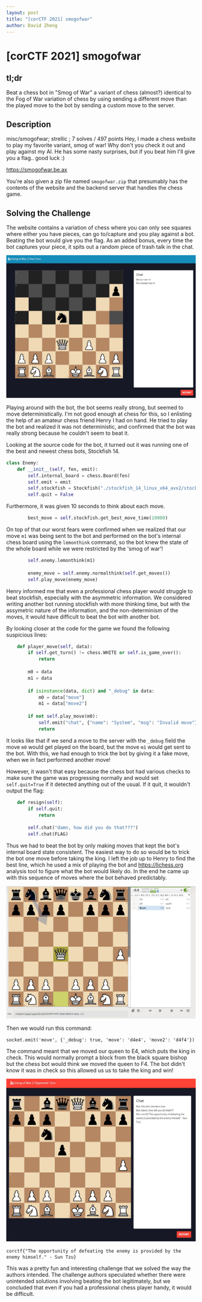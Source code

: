 ```yaml
---
layout: post
title: "[corCTF 2021] smogofwar" 
author: David Zheng
---
```


# [corCTF 2021] smogofwar 

## tl;dr

Beat a chess bot in "Smog of War" a variant of chess (almost?) identical to the 
Fog of War variation of chess by using sending a different move than the played
move to the bot by sending a custom move to the server.

## Description

misc/smogofwar; strellic ; 7 solves / 497 points
Hey, I made a chess website to play my favorite variant, smog of war! 
Why don't you check it out and play against my AI. He has some nasty surprises, 
but if you beat him I'll give you a flag.. good luck :)

<https://smogofwar.be.ax>

You're also given a zip file named `smogofwar.zip` that presumably has the 
contents of the website and the backend server that handles the chess game.

## Solving the Challenge

The website contains a variation of chess where you can only see squares where
either you have pieces, can go to/capture and you play against a bot.
Beating the bot would give you the flag.
As an added bonus, every time the bot captures your piece, it spits out a
random piece of trash talk in the chat.

![example](/assets/images/corctf2021/smogofwar/example.jpg)

Playing around with the bot, the bot seems really strong, but seemed to move 
deterministically. I'm not good enough at chess for this, so I
enlisting the help of an amateur chess friend Henry I had on hand.
He tried to play the bot and realized it was not deterministic, and confirmed 
that the bot was really strong because he couldn't seem to beat it.

Looking at the source code for the bot, it turned out it was running one of the
best and newest chess bots, Stockfish 14.
```python
class Enemy:
    def __init__(self, fen, emit):
        self.internal_board = chess.Board(fen)
        self.emit = emit
        self.stockfish = Stockfish("./stockfish_14_linux_x64_avx2/stockfish_14_x64_avx2", parameters={"Threads": 4})
        self.quit = False
```

Furthermore, it was given 10 seconds to think about each move.
```python
        best_move = self.stockfish.get_best_move_time(10000)
```

On top of that our worst fears were confirmed when we realized that our move 
`m1` was being sent to the bot and performed on the bot's internal chess board
using the `lemonthink` command, so the bot knew the state of the whole board 
while we were restricted by the 'smog of war'! 
```python 
        self.enemy.lemonthink(m1) 

        enemy_move = self.enemy.normalthink(self.get_moves())
        self.play_move(enemy_move)
```

Henry informed me that even a professional chess player would struggle to beat
stockfish, especially with the asymmetric information. We considered writing
another bot running stockfish with more thinking time, but with the assymetric
nature of the information, and the non-determinism of the moves, it would have
difficult to beat the bot with another bot.

By looking closer at the code for the game  we found the following suspicious lines:
```python
    def player_move(self, data):
        if self.get_turn() != chess.WHITE or self.is_game_over():
            return

        m0 = data
        m1 = data

        if isinstance(data, dict) and "_debug" in data:
            m0 = data["move"]
            m1 = data["move2"]

        if not self.play_move(m0):
            self.emit("chat", {"name": "System", "msg": "Invalid move"})
            return
```
It looks like that if we send a move to the server with the `_debug` field
the move `m0` would get played on the board, but the move `m1` would get sent
to the bot. With this, we had enough to trick the bot by giving it a fake 
move, when we in fact performed another move!

However, it wasn't that easy because the chess bot had various checks to make 
sure the game was progressing normally and would set `self.quit=True` if it
detected anything out of the usual. If it quit, it wouldn't output the flag:
```python
    def resign(self):
        if self.quit:
            return

        self.chat("damn, how did you do that???")
        self.chat(FLAG)
```

Thus we had to beat the bot by only making moves that kept the bot's internal 
board state consistent. The easiest way to do so would be to trick the bot one
move before taking the king. I left the job up to Henry to find the best line,
which he used a mix of playing the bot and <https://lichess.org> analysis tool 
to figure what the bot would likely do. In the end he came up with this sequence
of moves where the bot behaved predictably.

![winning](/assets/images/corctf2021/smogofwar/winning.jpg)

Then we would run this command:
```
socket.emit('move', {'_debug': true, 'move': 'd4e4', 'move2': 'd4f4'})
```
The command meant that we moved our queen to E4, which puts the king in check.
This would normally prompt a block from the black square bishop but the chess 
bot would think we moved the queen to F4. The bot didn't know it was in check
so this allowed us us to take the king and win!

![wonned](/assets/images/corctf2021/smogofwar/wonned.jpg)

```
corctf{"The opportunity of defeating the enemy is provided by the enemy himself." - Sun Tzu}
```

This was a pretty fun and interesting challenge that we solved the way the 
authors intended. The challenge authors speculated whether there were unintended 
solutions involving beating the bot legitimately, but we concluded that even if 
you had a professional chess player handy, it would be difficult.
